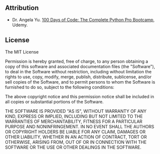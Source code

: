 ## Attribution
- Dr. Angela Yu. [100 Days of Code: The Complete Python Pro Bootcamp](https://www.udemy.com/share/103J8C3@ckrRtb65CK39zoRQ7ejzgQXT_z-N9n2cSrmcAUMCIBZygb-z1GqtLQROSpht1J0U6A==/), Udemy.

## License
The MIT License

Permission is hereby granted, free of charge, to any person obtaining a copy of this software and associated documentation files (the "Software"), to deal in the Software without restriction, including without limitation the rights to use, copy, modify, merge, publish, distribute, sublicense, and/or sell copies of the Software, and to permit persons to whom the Software is furnished to do so, subject to the following conditions:

The above copyright notice and this permission notice shall be included in all copies or substantial portions of the Software.

THE SOFTWARE IS PROVIDED "AS IS", WITHOUT WARRANTY OF ANY KIND, EXPRESS OR IMPLIED, INCLUDING BUT NOT LIMITED TO THE WARRANTIES OF MERCHANTABILITY, FITNESS FOR A PARTICULAR PURPOSE AND NONINFRINGEMENT. IN NO EVENT SHALL THE AUTHORS OR COPYRIGHT HOLDERS BE LIABLE FOR ANY CLAIM, DAMAGES OR OTHER LIABILITY, WHETHER IN AN ACTION OF CONTRACT, TORT OR OTHERWISE, ARISING FROM, OUT OF OR IN CONNECTION WITH THE SOFTWARE OR THE USE OR OTHER DEALINGS IN THE SOFTWARE.
